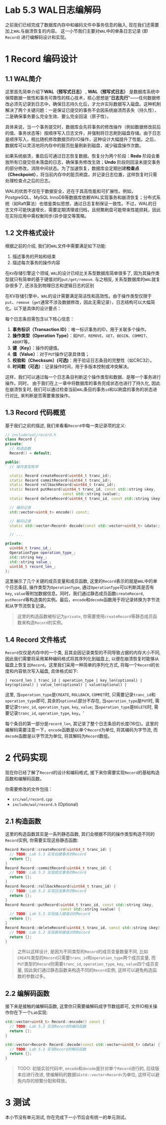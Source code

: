 # Lab 5.3 WAL日志编解码
之前我们已经完成了数据库内存中和编码文件中事务信息的融入, 现在我们还需要加上`WAL`与崩溃恢复的内容。
这一小节我们主要对`WAL`中的单条日志记录 (即`Record`) 进行编解码设计和实现。

# 1 Record 编码设计
## 1.1 WAL简介
这里首先简单介绍下**WAL（预写式日志）** , **WAL（预写式日志）** 是数据库系统中保障数据一致性和事务可靠性的核心技术，核心思想是“**日志先行**”——任何数据修改必须先记录到日志中，确保日志持久化后，才允许实际数据写入磁盘。这种机制解决了两个关键问题：一是保证已提交的事务不会因系统崩溃而丢失（持久性），二是确保事务要么完全生效、要么完全回滚（原子性）。

具体来说，当一个事务提交时，数据库会先将事务的修改操作（例如数据修改前后的值、事务状态等）按顺序写入日志文件，并强制将日志刷到磁盘存储。由于日志是顺序写入，相比随机修改数据页的I/O操作，这种设计大幅提升了性能。之后，数据库可以灵活地将内存中的脏页批量刷新到磁盘，减少磁盘操作次数。

如果系统崩溃，重启后可通过日志恢复数据。恢复分为两个阶段：**Redo** 阶段会重放所有已提交但未落盘的日志，确保事务修改生效；**Undo** 阶段则回滚未提交事务的部分修改，消除中间状态。为了加速恢复，数据库会定期创建**检查点（Checkpoint）**，将当前内存中的脏页刷盘，并记录日志位置，这样恢复时只需处理检查点之后的日志。

WAL的优势不仅在于数据安全，还在于其高性能和可扩展性。例如，PostgreSQL、MySQL InnoDB等数据库依赖WAL实现事务和崩溃恢复；分布式系统（如Raft算法）也借鉴类似思想，通过日志复制保证一致性。不过，WAL的日志文件可能快速增长，需要定期清理或归档，且频繁刷盘可能带来性能损耗，因此在实际应用中需权衡同步/异步提交等策略。

## 1.2 文件格式设计
根据之前的介绍, 我们的`WAL`文件中需要满足如下功能:
1. 描述事务的开始和结束
2. 描述每次事务的操作内容

在`KV`存储引擎这个领域, `WAL`的设计已经比关系型数据库简单很多了, 因为其操作类型就只有简单的基于键值对的`put/get/remove`. 与之相反, 关系型数据库的`WAL`就复杂很多了, 还涉及到物理日志和逻辑日志的区别

在KV存储引擎中，`WAL`的设计需要满足简洁性和高效性。由于操作类型仅限于`put`、`remove`（`get`通常不涉及数据修改，因此无需记录），日志结构可以大幅简化。以下是具体的设计要点：

每个日志条目需包含以下核心信息：
1. **事务标识（Transaction ID）**：唯一标识事务的ID，用于关联多个操作。
2. **操作类型（Operation Type）**：如`PUT`、`REMOVE`、`GET`、`BEGIN`、`COMMIT`、`ABORT`等。
3. **键（Key）**：操作的键值。
4. **值（Value）**：对于`PUT`操作记录具体值；
5. **校验和（Checksum）(可选)**：用于验证日志条目的完整性（如CRC32）。
6. **时间戳（可选）**：记录操作时间，用于多版本控制或冲突解决。

这样，我们可以通过每一个日志条目判断这个操作类型和数据、是哪一个事务进行操作。同时， 由于我们在上一章中将数据库的事务完成状态也进行了持久化, 因此在崩溃恢复时, 我们可以通过检查当前`WAL`条目的事务`id`和以刷盘的事务的状态进行对比, 来判断是否需要重放操作。

## 1.3 Record 代码概览
基于我们之前的描述, 我们来看看`Record`中每一类记录项的定义:
```cpp
// include/wal/record.h
class Record {
private:
  // 构造函数
  Record() = default;

public:
  // 操作类型枚举

  static Record createRecord(uint64_t tranc_id);
  static Record commitRecord(uint64_t tranc_id);
  static Record rollbackRecord(uint64_t tranc_id);
  static Record putRecord(uint64_t tranc_id, const std::string &key,
                          const std::string &value);
  static Record deleteRecord(uint64_t tranc_id, const std::string &key);

  // 编码记录
  std::vector<uint8_t> encode() const;

  // 解码记录
  static std::vector<Record> decode(const std::vector<uint8_t> &data);

  // ...

private:
  uint64_t tranc_id_;
  OperationType operation_type_;
  std::string key_;
  std::string value_;
  uint16_t record_len_;
};
```
这里展示了几个关键的成员变量和成员函数, 这里的`Record`表示的就是`WAL`中的单个日志条目, 操作类型为`OperationType`, 通过`OperationType`可以判断其是否有`key`, `value`等附加数据信息。同时，我们通过静态成员函数`createRecord`, `putRecord`等构造类的实例。最后，`encode`和`decode`函数用于将记录转换为字节流和从字节流恢复记录。

> 这里的构造函数被标记为`private`, 你需要使用`createRecord`等静态成员函数来构造`Record`的实例。

## 1.4 Record 文件格式
`Record`仅仅是内存中的一个类, 且其会因记录类型的不同导致占据的内存大小不同, 因此我们需要将采用某种编码格式将其序列化到磁盘上, 以便在崩溃恢复时能够从磁盘上恢复出`Record`。这里我们采用一种简单的序列化方式, 将每一个`Record`的长度和内容依次写入磁盘, 具体格式如下:
```text
| record_len | tranc_id | operation_type | key_len(optional) | key(optional) | value_len(optional) | value(optional) |
```
这里, 当`operation_type`是`CREATE`, `ROLLBACK`, `COMMIT`时, 只需要记录`tranc_id`和`operation_type`即可, 其余的`optional`部分不存在, 当`operation_type`是`PUT`时, 需要记录`tranc_id`, `operation_type`, `key`, `value`; 当`operation_type`是`DELETE`时, 需要记录`tranc_id`, `operation_type`, `key`。'

每个条目的第一部分是`record_len`, 其记录了整个日志条目的长度(16位)。这里的编解码需要注意一下，`encode`函数是以单个`Record`为单位, 将其编码为字节流, 而`decode`函数是以字节流为单位, 将其解码为`Record`数组。

# 2 代码实现
现在你已经了解了`Record`的设计和编码格式, 接下来你需要实现`Record`的基础构造函数和编解码函数。

你需要修改的文件包括：
- `src/wal/record.cpp`
- `include/wal/record.h` (Optional)

## 2.1 构造函数
这里的构造函数其实是一系列静态函数, 其们会根据不同的操作类型构造不同的`Record`实例, 你需要实现这些静态函数:
```cpp
Record Record::createRecord(uint64_t tranc_id) {
  // TODO: Lab 5.3 实现创建事务的Record
  return {};
}
Record Record::commitRecord(uint64_t tranc_id) {
  // TODO: Lab 5.3 实现提交事务的Record
  return {};
}
Record Record::rollbackRecord(uint64_t tranc_id) {
  // TODO: Lab 5.3 实现回滚事务的Record
  return {};
}
Record Record::putRecord(uint64_t tranc_id, const std::string &key,
                         const std::string &value) {
  // TODO: Lab 5.3 实现插入键值对的Record
  return {};
}
Record Record::deleteRecord(uint64_t tranc_id, const std::string &key) {
  // TODO: Lab 5.3 实现删除键值对的Record
  return {};
}
```

> 之所以这样设计, 是因为不同类型的`Record`的成员变量数量不同, 比如`CREATE`类型的`Record`只需要`tranc_id`和`operation_type`两个成员变量, 而`PUT`类型的`Record`则需要`tranc_id`, `operation_type`, `key`, `value`四个成员变量, 因此我们通过静态函数来构造不同的`Record`实例, 这样可以避免构造函数的参数过多。

## 2.2 编解码函数
接下来是接触的编解码函数, 这里你只需要编解码成字节数组即可, 文件IO相关操作你在下一个`Lab`实现:
```cpp
std::vector<uint8_t> Record::encode() const {
  // TODO: Lab 5.3 实现Record的编码函数
  return {};
}

std::vector<Record> Record::decode(const std::vector<uint8_t> &data) {
  // TODO: Lab 5.3 实现Record的解码函数
  return {};
}
```

> TODO: 初版实验代码中, `encode`和`decode`是针对单个`Record`进行的, 后续版本应进行改进, 使编解码的数据以`std::vector<Record>`为单位, 这样可以避免内存的频繁分配和释放。

# 3 测试
本小节没有单元测试, 你在完成下一小节后会有统一的单元测试。
